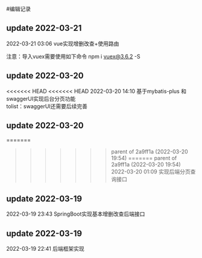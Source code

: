 #编辑记录
## update 2022-03-21
2022-03-21 03:06
vue实现增删改查+使用路由

注意：导入vuex需要使用如下命令
npm i vuex@3.6.2 -S

## update 2022-03-20
<<<<<<< HEAD
<<<<<<< HEAD
2022-03-20 14:10
基于mybatis-plus 和 swaggerUI实现后台分页功能<br>
tolist：swaggerUI还需要后续完善
## update 2022-03-20
=======
>>>>>>> parent of 2a9ff1a (2022-03-20 19:54)
=======
>>>>>>> parent of 2a9ff1a (2022-03-20 19:54)
2022-03-20 01:09
实现后端分页查询接口
## update 2022-03-19
2022-03-19 23:43
SpringBoot实现基本增删改查后端接口
## update 2022-03-19
2022-03-19 22:41
后端框架实现

